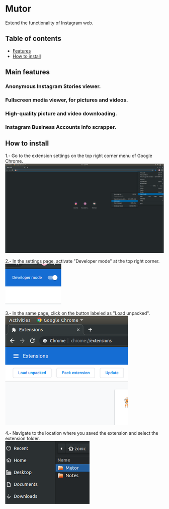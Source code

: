 # Mutor
Extend the functionality of Instagram web.

## Table of contents
- [Features](#main-features)
- [How to install](#how-to-install)

## Main features
### Anonymous Instagram Stories viewer.
### Fullscreen media viewer, for pictures and videos.
### High-quality picture and video downloading.
### Instagram Business Accounts info scrapper.

## How to install
1.- Go to the extension settings on the top right corner menu of Google Chrome.<br>
![step 1](https://raw.githubusercontent.com/zonicdoe/Mutor/archive/archive/resources/img/s1.png "Extensions menu")

2.- In the settings page, activate "Developer mode" at the top right corner.<br>
![step 2](https://raw.githubusercontent.com/zonicdoe/Mutor/archive/archive/resources/img/s2.png "Developer mode")

3.- In the same page, click on the button labeled as "Load unpacked".<br>
![step 3](https://raw.githubusercontent.com/zonicdoe/Mutor/archive/archive/resources/img/s3.png "Load unpacked")

4.- Navigate to the location where you saved the extension and select the extension folder.<br>
![step 4](https://raw.githubusercontent.com/zonicdoe/Mutor/archive/archive/resources/img/s4.png "Location")
